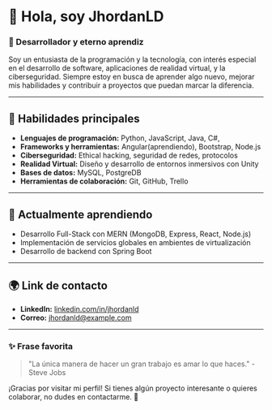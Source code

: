 
# 👋 Hola, soy JhordanLD

### 🚀 Desarrollador y eterno aprendiz

Soy un entusiasta de la programación y la tecnología, con interés especial en el desarrollo de software, aplicaciones de realidad virtual, y la ciberseguridad. Siempre estoy en busca de aprender algo nuevo, mejorar mis habilidades y contribuir a proyectos que puedan marcar la diferencia.

---

## 🌟 Habilidades principales

- **Lenguajes de programación:** Python, JavaScript, Java, C#, 
- **Frameworks y herramientas:** Angular(aprendiendo), Bootstrap, Node.js
- **Ciberseguridad:** Ethical hacking, seguridad de redes, protocolos
- **Realidad Virtual:** Diseño y desarrollo de entornos inmersivos con Unity
- **Bases de datos:** MySQL, PostgreDB
- **Herramientas de colaboración:** Git, GitHub, Trello

---

## 🌱 Actualmente aprendiendo

- Desarrollo Full-Stack con MERN (MongoDB, Express, React, Node.js)
- Implementación de servicios globales en ambientes de virtualización
- Desarrollo de backend con Spring Boot
  
---

## 🌍 Link de contacto

- **LinkedIn:** [linkedin.com/in/jhordanld](https://pe.linkedin.com/in/jhordan-wiler-lopez-dolores-3228b331a)
- **Correo:** [jhordanld@example.com](mailto:jwlopezl@ucvvirtual.edu.pe)

---

### ✨ Frase favorita

> "La única manera de hacer un gran trabajo es amar lo que haces." - Steve Jobs

¡Gracias por visitar mi perfil! Si tienes algún proyecto interesante o quieres colaborar, no dudes en contactarme. 🚀

<!--
**JhordanLD/JhordanLD** is a ✨ _special_ ✨ repository because its `README.md` (this file) appears on your GitHub profile.

Here are some ideas to get you started:

- 🔭 I’m currently working on ...
- 🌱 I’m currently learning ...
- 👯 I’m looking to collaborate on ...
- 🤔 I’m looking for help with ...
- 💬 Ask me about ...
- 📫 How to reach me: ...
- 😄 Pronouns: ...
- ⚡ Fun fact: ...
-->
